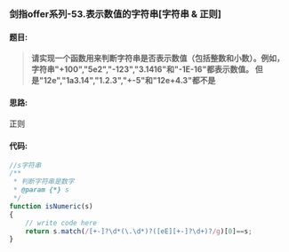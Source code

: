 ### 剑指offer系列-53.表示数值的字符串[字符串 & 正则]
#### 题目:
>**请实现一个函数用来判断字符串是否表示数值（包括整数和小数）。例如，字符串"+100","5e2","-123","3.1416"和"-1E-16"都表示数值。 但是"12e","1a3.14","1.2.3","+-5"和"12e+4.3"都不是**

#### 思路:
正则

#### 代码:
```javascript
//s字符串
/**
 * 判断字符串是数字
 * @param {*} s 
 */
function isNumeric(s)
{
    // write code here
    return s.match(/[+-]?\d*(\.\d*)?([eE][+-]?\d+)?/g)[0]==s;
}
```